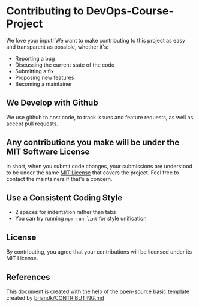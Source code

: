 # Contributing to DevOps-Course-Project
We love your input! We want to make contributing to this project as easy and transparent as possible, whether it's:

- Reporting a bug
- Discussing the current state of the code
- Submitting a fix
- Proposing new features
- Becoming a maintainer

## We Develop with Github
We use github to host code, to track issues and feature requests, as well as accept pull requests.

## Any contributions you make will be under the MIT Software License
In short, when you submit code changes, your submissions are understood to be under the same [MIT License](http://choosealicense.com/licenses/mit/) that covers the project. Feel free to contact the maintainers if that's a concern.

## Use a Consistent Coding Style
* 2 spaces for indentation rather than tabs
* You can try running `npm run lint` for style unification

## License
By contributing, you agree that your contributions will be licensed under its MIT License.

## References
This document is created with the help of the open-source basic template created by [briandk/CONTRIBUTING.md](https://gist.github.com/briandk/3d2e8b3ec8daf5a27a62?fbclid=IwAR1FkrZvwOIrU5AB1jnxqce3cnlIPxHiAhwfApaeAAUwMqca5S-zvmJjloE)
